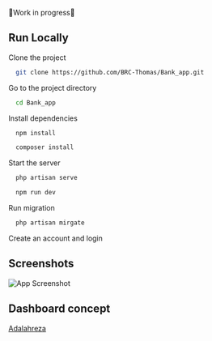 
🚧Work in progress🚧

## Run Locally

Clone the project

```bash
  git clone https://github.com/BRC-Thomas/Bank_app.git
```

Go to the project directory

```bash
  cd Bank_app
```

Install dependencies

```bash
  npm install

  composer install
```

Start the server

```bash
  php artisan serve

  npm run dev
```

Run migration

```bash
  php artisan mirgate
```


Create an account and login


## Screenshots

![App Screenshot](https://i.imgur.com/l9EMeKt.png)


## Dashboard concept

[Adalahreza](https://dribbble.com/shots/20482332-BankBoard-Dashboard)

